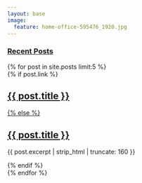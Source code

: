 ```yaml
---
layout: base
image:
  feature: home-office-595476_1920.jpg
---
```


  <div id="index">
    <h3><a href="{{ site.url}}/posts/">Recent Posts</a></h3>
    {% for post in site.posts limit:5 %}    
    <article>
      {% if post.link %}
        <h2 class="link-post"><a href="{{ site.url }}{{ post.url }}" title="{{ post.title }}">{{ post.title }}</a> <a href="{{ post.link }}" target="_blank" title="{{ post.title }}"><i class="fa fa-link"></i></h2>
      {% else %}
        <h2><a href="{{ site.url }}{{ post.url }}" title="{{ post.title }}">{{ post.title }}</a></h2>
        <p>{{ post.excerpt | strip_html | truncate: 160 }}</p>
      {% endif %}
    </article>
    {% endfor %}
  </div><!-- /#index -->